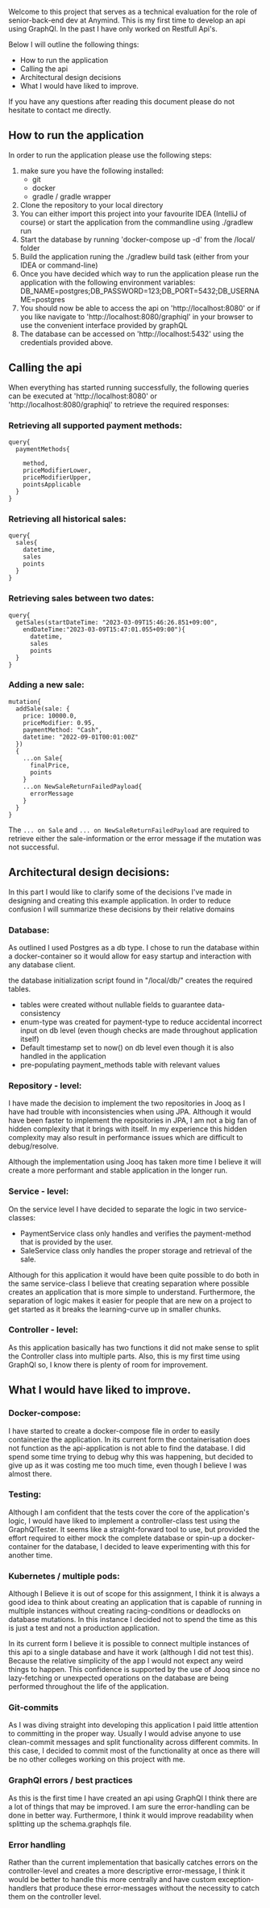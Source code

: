Welcome to this project that serves as a technical evaluation for the role of senior-back-end dev at Anymind. This is my
first time to develop an api using GraphQl. In the past I have only worked on Restfull Api's.

Below I will outline the following things:
- How to run the application
- Calling the api
- Architectural design decisions
- What I would have liked to improve.

If you have any questions after reading this document please do not hesitate to contact me directly.


## How to run the application
In order to run the application please use the following steps:
1. make sure you have the following installed:
   - git
   - docker
   - gradle / gradle wrapper
2. Clone the repository to your local directory
3. You can either import this project into your favourite IDEA (IntelliJ of course) or start the application from the commandline using ./gradlew run
4. Start the database by running 'docker-compose up -d' from the /local/ folder
5. Build the application runing the ./gradlew build task (either from your IDEA or command-line)
6. Once you have decided which way to run the application please run the application with the following environment variables: DB_NAME=postgres;DB_PASSWORD=123;DB_PORT=5432;DB_USERNAME=postgres
7. You should now be able to access the api on 'http://localhost:8080' or if you like navigate to 'http://localhost:8080/graphiql' in your browser to use the convenient interface provided by graphQL
8. The database can be accessed on 'http://localhost:5432' using the credentials provided above.
 

## Calling the api

When everything has started running successfully, the following queries can be executed at 'http://localhost:8080' or 'http://localhost:8080/graphiql' to retrieve the required responses:

### Retrieving all supported payment methods:
```
query{
  paymentMethods{
    
    method,
    priceModifierLower,
    priceModifierUpper,
    pointsApplicable
  }
}
```

### Retrieving all historical sales:
```
query{
  sales{
    datetime,
    sales
    points
  }
}
```

### Retrieving sales between two dates:
```
query{
  getSales(startDateTime: "2023-03-09T15:46:26.851+09:00",
    endDateTime:"2023-03-09T15:47:01.055+09:00"){
      datetime,
      sales
      points
  }
}
```

### Adding a new sale:
```
mutation{
  addSale(sale: {
    price: 10000.0,
    priceModifier: 0.95,
    paymentMethod: "Cash",
    datetime: "2022-09-01T00:01:00Z"
  })
  {
    ...on Sale{
      finalPrice,
      points
    }
    ...on NewSaleReturnFailedPayload{
      errorMessage
    } 
  }
}
```
The `... on Sale` and `... on NewSaleReturnFailedPayload` are required to retrieve either the sale-information or the 
error message if the mutation was not successful.

## Architectural design decisions:
In this part I would like to clarify some of the decisions I've made in designing and creating this example application.
In order to reduce confusion I will summarize these decisions by their relative domains
### Database:
As outlined I used Postgres as a db type. I chose to run the database within a docker-container so it would allow for easy 
startup and interaction with any database client.

the database initialization script found in "/local/db/" creates the required tables.
- tables were created without nullable fields to guarantee data-consistency
- enum-type was created for payment-type to reduce accidental incorrect input on db level (even though checks are made throughout application itself)
- Default timestamp set to now() on db level even though it is also handled in the application
- pre-populating payment_methods table with relevant values

### Repository - level:
I have made the decision to implement the two repositories in Jooq as I have had trouble with inconsistencies when using JPA.
Although it would have been faster to implement the repositories in JPA, I am not a big fan of hidden complexity that it brings 
with itself. In my experience this hidden complexity may also result in performance issues which are difficult to debug/resolve.

Although the implementation using Jooq has taken more time I believe it will create a more performant and stable application
in the longer run. 

### Service - level:
On the service level I have decided to separate the logic in two service-classes:
- PaymentService class only handles and verifies the payment-method that is provided by the user.
- SaleService class only handles the proper storage and retrieval of the sale.

Although for this application it would have been quite possible to do both in the same service-class I believe that creating 
separation where possible creates an application that is more simple to understand. Furthermore, the separation of logic
makes it easier for people that are new on a project to get started as it breaks the learning-curve up in smaller chunks.

### Controller - level:
As this application basically has two functions it did not make sense to split the Controller class into multiple parts.
Also, this is my first time using GraphQl so, I know there is plenty of room for improvement.



## What I would have liked to improve.

### Docker-compose:
I have started to create a docker-compose file in order to easily containerize the application. In its current form the 
containerisation does not function as the api-application is not able to find the database. I did spend some time trying to 
debug why this was happening, but decided to give up as it was costing me too much time, even though I believe I
was almost there.

### Testing:
Although I am confident that the tests cover the core of the application's logic, I would have liked to implement a
controller-class test using the GraphQlTester. It seems like a straight-forward tool to use, but provided the effort required
to either mock the complete database or spin-up a docker-container for the database, I decided to leave experimenting 
with this for another time.

### Kubernetes / multiple pods:
Although I Believe it is out of scope for this assignment, I think it is always a good idea to think about creating an 
application that is capable of running in multiple instances without creating racing-conditions or deadlocks on database
mutations. In this instance I decided not to spend the time as this is just a test and not a production application.

In its current form I believe it is possible to connect multiple instances of this api to a single database and have it work (although I did not test this).
Because the relative simplicity of the app I would not expect any weird things to happen. This confidence is supported by 
the use of Jooq since no lazy-fetching or unexpected operations on the database are being performed throughout the life of the
application.

### Git-commits
As I was diving straight into developing this application I paid little attention to committing in the proper way. Usually 
I would advise anyone to use clean-commit messages and split functionality across different commits. In this case, I
decided to commit most of the functionality at once as there will be no other colleges working on this project with me.

### GraphQl errors / best practices
As this is the first time I have created an api using GraphQl I think there are a lot of things that may be improved. I am sure
the error-handling can be done in better way. Furthermore, I think it would improve readability when splitting up the schema.graphqls
file.

### Error handling
Rather than the current implementation that basically catches errors on the controller-level and creates a
more descriptive error-message, I think it would be better to handle this more centrally and have custom exception-handlers
that produce these error-messages without the necessity to catch them on the controller level.
